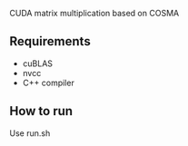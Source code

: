 CUDA matrix multiplication based on COSMA


## Requirements
* cuBLAS 
* nvcc
* C++ compiler

## How to run
Use run.sh
